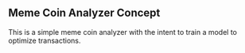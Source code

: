 ## Meme Coin Analyzer Concept

This is a simple meme coin analyzer with the intent to train a model to optimize transactions.
